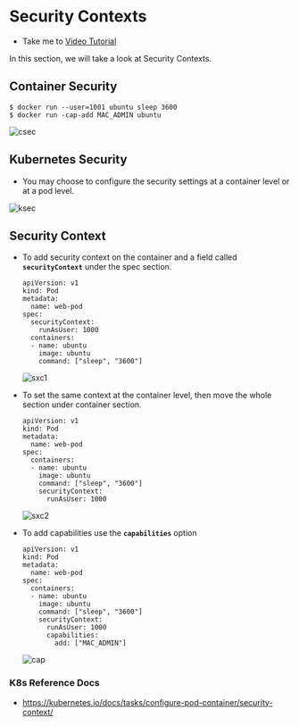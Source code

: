 # Security Contexts

  - Take me to [Video Tutorial](https://kodekloud.com/topic/security-contexts-4/)

In this section, we will take a look at Security Contexts.

## Container Security
 ```
 $ docker run --user=1001 ubuntu sleep 3600
 $ docker run -cap-add MAC_ADMIN ubuntu
 ```

 ![csec](../../images/csec.PNG)

## Kubernetes Security
- You may choose to configure the security settings at a container level or at a pod level.

 ![ksec](../../images/ksec.PNG)

## Security Context
- To add security context on the container and a field called **`securityContext`** under the spec section.
  ```
  apiVersion: v1
  kind: Pod
  metadata:
    name: web-pod
  spec:
    securityContext:
      runAsUser: 1000
    containers:
    - name: ubuntu
      image: ubuntu
      command: ["sleep", "3600"]
  ```
  ![sxc1](../../images/sxc1.PNG)

- To set the same context at the container level, then move the whole section under container section.

  ```
  apiVersion: v1
  kind: Pod
  metadata:
    name: web-pod
  spec:
    containers:
    - name: ubuntu
      image: ubuntu
      command: ["sleep", "3600"]
      securityContext:
        runAsUser: 1000
  ```
  ![sxc2](../../images/sxc2.PNG)

- To add capabilities use the **`capabilities`** option
  ```
  apiVersion: v1
  kind: Pod
  metadata:
    name: web-pod
  spec:
    containers:
    - name: ubuntu
      image: ubuntu
      command: ["sleep", "3600"]
      securityContext:
        runAsUser: 1000
        capabilities:
          add: ["MAC_ADMIN"]
  ```
  ![cap](../../images/cap.PNG)


### K8s Reference Docs
- https://kubernetes.io/docs/tasks/configure-pod-container/security-context/

